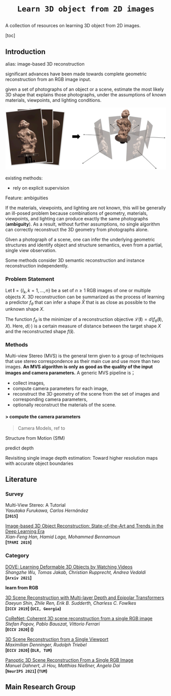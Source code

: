 # <p align=center>`Learn 3D object from 2D images` </p>

A collection of resources on learning 3D object from 2D images.







[toc]

## Introduction

alias: image-based 3D reconstruction



significant advances have been made towards complete geometric reconstruction from an RGB image input.



given a set of photographs of an object or a scene, estimate the most likely 3D shape that explains those photographs, under the assumptions of known materials, viewpoints, and lighting conditions.

![image-20211121113331345](https://raw.githubusercontent.com/yzy1996/Image-Hosting/master/20211121113332.png)



existing methods:

- rely on explicit supervision



Feature: ambiguities



If the materials, viewpoints, and lighting are not known, this will be generally an ill-posed problem because combinations of geometry, materials, viewpoints, and lighting can produce exactly the same photographs (**ambiguity**). As a result, without further assumptions, no single algorithm can correctly reconstruct the 3D geometry from photographs alone.



GIven a photograph of a scene, one can infer the underlying geometric structures and identify object and structure semantics, even from a partial, single view observation.



Some methods consider 3D semantic reconstruction and instance reconstruction independently. 



### Problem Statement

Let $\mathbf{I} = \{I_k, k=1, \dots, n\}$ be a set of $n \ge 1$ RGB images of one or multiple objects $X$. 3D reconstruction can be summarized as the process of learning a predictor $f_\theta$ that can infer a shape $\hat{X}$ that is as close as possible to the unknown shape $X$.

The function $f_{\theta}$ is the minimizer of a reconstruction objective $\mathcal{L}(\mathbf{I}) = d(f_\theta (\mathbf{I}), X)$. Here, $d(\cdot)$ is a certain measure of distance between the target shape $X$ and the reconstructed shape $f(\mathbf{i})$.



### Methods

Multi-view Stereo (MVS) is the general term given to a group of techniques that use stereo correspondence as their main cue and use more than two images. **An MVS algorithm is only as good as the quality of the input images and camera parameters.** A generic MVS pipeline is；

- collect images,
- compute camera parameters for each image,
- reconstruct the 3D geometry of the scene from the set of images and corresponding camera parameters,
- optionally reconstruct the materials of the scene.



#### > compute the camera parameters

> Camera Models, ref to 

Structure from Motion (SfM)





predict depth

Revisiting single image depth estimation: Toward higher resolution maps with accurate object boundaries







## Literature

### Survey

Multi-View Stereo: A Tutorial  
*Yasutaka Furukawa, Carlos Hernández*  
**[`2015`]**

[Image-based 3D Object Reconstruction: State-of-the-Art and Trends in the Deep Learning Era](https://arxiv.org/pdf/1906.06543.pdf)  
*Xian-Feng Han, Hamid Laga, Mohammed Bennamoun*  
**[`TPAMI 2019`]**

### Category

<span id="DOVE"></span>
[DOVE: Learning Deformable 3D Objects by Watching Videos](https://arxiv.org/pdf/2107.10844.pdf)  
*Shangzhe Wu, Tomas Jakab, Christian Rupprecht, Andrea Vedaldi*  
**[`Arxiv 2021`]**



**learn from RGB**

[3D Scene Reconstruction with Multi-layer Depth and Epipolar Transformers]()  
*Daeyun Shin, Zhile Ren, Erik B. Sudderth, Charless C. Fowlkes*  
**[`ICCV 2019`] (`UCI, Georgia`)**

[CoReNet: Coherent 3D scene reconstruction from a single RGB image](https://arxiv.org/pdf/2004.12989.pdf)  
*Stefan Popov, Pablo Bauszat, Vittorio Ferrari*  
**[`ECCV 2020`] ()**

[3D Scene Reconstruction from a Single Viewport](https://www.ecva.net/papers/eccv_2020/papers_ECCV/papers/123670052.pdf)  
*Maximilian Denninger, Rudolph Triebel*  
**[`ECCV 2020`] (`DLR, TUM`)**

[Panoptic 3D Scene Reconstruction From a Single RGB Image](https://arxiv.org/pdf/2111.02444.pdf)  
*Manuel Dahnert, Ji Hou, Matthias Nießner, Angela Dai*  
**[`NeurIPS 2021`] (`TUM`)**



## Main Research Group

